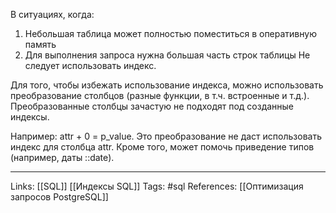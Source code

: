 В ситуациях, когда:
1. Небольшая таблица может полностью поместиться в оперативную память
2. Для выполнения запроса нужна большая часть строк таблицы
Не следует использовать индекс.

Для того, чтобы избежать использование индекса, можно использовать преобразование столбцов (разные функции, в т.ч. встроенные и т.д.). Преобразованные столбцы зачастую не подходят под созданные индексы.

Например: attr + 0 = p_value.
Это преобразование не даст использовать индекс для столбца attr.
Кроме того, может помочь приведение типов (например, даты ::date). 
___
Links: [[SQL]] [[Индексы SQL]]
Tags: #sql 
References: [[Оптимизация запросов PostgreSQL]]